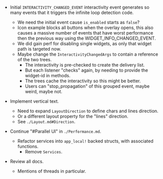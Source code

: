 * Initial `INTERACTIVITY_CHANGED_EVENT` interactivity event generates so many events that it triggers the infinite loop detection code.
    - We need the initial event cause `is_enabled` starts as `false`?
    - Icon example blocks all buttons when the overlay opens, this also causes a massive number of events that have worst performance then
        the previous way using the WIDGET_INFO_CHANGED_EVENT.
    - We did gain perf for disabling single widgets, as only that widget path is targeted now.
    - Maybe change the `InteractivityChangedArgs` to contain a reference of the two trees.
        - The interactivity is pre-checked to create the delivery list.
        - But each listener "checks" again, by needing to provide the widget-id in methods.
        - The trees cache the interactivity so this might be better.
        - Users can "stop_propagation" of this grouped event, maybe weird, maybe not.

* Implement vertical text.
    - Need to expand `LayoutDirection` to define chars and lines direction.
    - Or a different layout property for the "lines" direction.
    - See `./Layout.md#Direction`.

* Continue "#Parallel UI" in `./Performance.md`.
    - Refactor services into `app_local!` backed structs, with associated functions.
        - Remove `Services`.

* Review all docs.
    - Mentions of threads in particular.